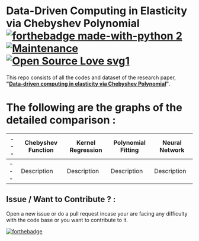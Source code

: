 # Data-Driven Computing in Elasticity via Chebyshev Polynomial [![forthebadge made-with-python 2](https://img.shields.io/badge/Made%20with-MATLAB%20-brightgreen.svg)](https://in.mathworks.com/products/matlab.html?requestedDomain=) [![Maintenance](https://img.shields.io/badge/Maintained%3F-yes-green.svg)]() [![Open Source Love svg1](https://badges.frapsoft.com/os/v1/open-source.svg?v=103)]() 
This repo consists of all the codes and dataset of the research paper, **"[Data-driven computing in elasticity via Chebyshev Polynomial](https://ieeexplore.ieee.org/document/8494096)"**.

# The following are the graphs of the detailed comparison :

| --- | Chebyshev Function | Kernel Regression | Polynomial Fitting | Neural Network |     
|---|---|---|---|---| 
|---| Description | Description | Description | Description |




















<!---
## Abstract :
Intrusion detection system (IDS) has become an essential layer in all the latest ICT system due to an urge towards cyber safety in the day-to-day world. Reasons including uncertainty in ﬁnding the types of attacks and increased the complexity of advanced cyber attacks, IDS calls for the need of integration of Deep Neural Networks (DNNs). In this paper, DNNs have been utilized to predict the attacks on Network Intrusion Detection System (N-IDS). A DNN with 0.1 rate of learning is applied and is run for 1000 number of epochs and KDDCup-’99’ dataset has been used for training and benchmarking the network. For comparison purposes, the training is done on the same dataset with several other classical machine learning algorithms and DNN of layers ranging from 1 to 5. The results were compared and concluded that a DNN of 3 layers has superior performance over all the other classical machine learning algorithms. 

## Keywords : 
Intrusion detection, deep neural networks, machine learning, deep learning 

## Authors :
**[Rahul-Vigneswaran K](https://rahulvigneswaran.github.io)**<sup>∗</sup>, [Vinayakumar R](https://scholar.google.co.in/citations?user=oIYw0LQAAAAJ&hl=en&oi=ao)<sup>†</sup>, [Soman KP](https://scholar.google.co.in/citations?user=R_zpXOkAAAAJ&hl=en)<sup>†</sup> and [Prabaharan Poornachandran](https://scholar.google.com/citations?user=e233m6MAAAAJ&hl=en)<sup>‡</sup> 

**<sup>∗</sup>Department of Mechanical Engineering, Amrita Vishwa Vidyapeetham, India.** <br/> 
<sup>†</sup>Center for Computational Engineering and Networking (CEN), Amrita School of Engineering, Coimbatore.<br/> 
<sup>‡</sup>Center for Cyber Security Systems and Networks, Amrita School of Engineering, Amritapuri Amrita Vishwa Vidyapeetham, India.

## How to run the code?
### For **Classical Machine Learning**
* Run `all.py` [[Link]](https://github.com/rahulvigneswaran/Intrusion-Detection-Systems/blob/master/all.py)
### For **Deep Neural Network (100 iterations)** 
* Run `dnn1.py` for 1-hidden layer network and run `dnn1acc.py` for finding it's accuracy. [[Link]](https://github.com/rahulvigneswaran/Intrusion-Detection-Systems/tree/master/dnn)
* Run `dnn2.py` for 2-hidden layer network and run `dnn2acc.py` for finding it's accuracy. [[Link]](https://github.com/rahulvigneswaran/Intrusion-Detection-Systems/tree/master/dnn)
* Run `dnn3.py` for 3-hidden layer network and run `dnn3acc.py` for finding it's accuracy. [[Link]](https://github.com/rahulvigneswaran/Intrusion-Detection-Systems/tree/master/dnn)
* Run `dnn4.py` for 4-hidden layer network and run `dnn4acc.py` for finding it's accuracy. [[Link]](https://github.com/rahulvigneswaran/Intrusion-Detection-Systems/tree/master/dnn)
* Run `dnn5.py` for 5-hidden layer network and run `dnn5acc.py` for finding it's accuracy. [[Link]](https://github.com/rahulvigneswaran/Intrusion-Detection-Systems/tree/master/dnn)

### For **Deep Neural Network (1000 iterations)** 
* Run `dnn1.py` for 1-hidden layer network and run `dnn1acc.py` for finding it's accuracy. [[Link]](https://github.com/rahulvigneswaran/Intrusion-Detection-Systems/tree/master/dnn1000)
* Run `dnn2.py` for 2-hidden layer network and run `dnn2acc.py` for finding it's accuracy. [[Link]](https://github.com/rahulvigneswaran/Intrusion-Detection-Systems/tree/master/dnn1000)
* Run `dnn3.py` for 3-hidden layer network and run `dnn3acc.py` for finding it's accuracy. [[Link]](https://github.com/rahulvigneswaran/Intrusion-Detection-Systems/tree/master/dnn1000)
* Run `dnn4.py` for 4-hidden layer network and run `dnn4acc.py` for finding it's accuracy. [[Link]](https://github.com/rahulvigneswaran/Intrusion-Detection-Systems/tree/master/dnn1000)
* Run `dnn5.py` for 5-hidden layer network and run `dnn5acc.py` for finding it's accuracy. [[Link]](https://github.com/rahulvigneswaran/Intrusion-Detection-Systems/tree/master/dnn1000)



## Recommended Citation :
If you use this repository in your research, cite this paper - "[Evaluating Shallow and Deep Neural Networks for Network Intrusion Detection Systems in Cyber Security](https://ieeexplore.ieee.org/document/8494096)".
```bib
{
  @InProceedings{Rahul2018,
  author       = {Rahul-Vigneswaran, K and Vinayakumar, R and Soman, KP and Poornachandran, Prabaharan},
  title        = {Evaluating Shallow and Deep Neural Networks for Network Intrusion Detection Systems in Cyber Security},
  booktitle    = {2018 9th International Conference on Computing, Communication and Networking Technologies (ICCCNT)},
  year         = {2018},
  pages        = {1--6},
  organization = {IEEE},
  abstract     = {Intrusion detection system (IDS) has become an essential layer in all the latest ICT system due to an urge towards cyber safety in the day-to-day world. Reasons including uncertainty in ﬁnding the types of attacks and increased the complexity of advanced cyber attacks, IDS calls for the need of integration of Deep Neural Networks (DNNs). In this paper, DNNs have been utilized to predict the attacks on Network Intrusion Detection System (N-IDS). A DNN with 0.1 rate of learning is applied and is run for 1000 number of epochs and KDDCup-’99’ dataset has been used for training and benchmarking the network. For comparison purposes, the training is done on the same dataset with several other classical machine learning algorithms and DNN of layers ranging from 1 to 5. The results were compared and concluded that a DNN of 3 layers has superior performance over all the other classical machine learning algorithms.},
  doi          = {https://doi.org/10.1109/ICCCNT.2018.8494096},
  keywords     = {Intrusion detection, deep neural networks, machine learning, deep learning},
  url          = {https://github.com/rahulvigneswaran/Intrusion-Detection-Systems},
}
```
-->
## Issue / Want to Contribute ? :
Open a new issue or do a pull request incase your are facing any difficulty with the code base or you want to contribute to it.

[![forthebadge](https://forthebadge.com/images/badges/built-with-love.svg)]()
